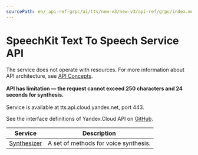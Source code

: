 ```yaml
---
sourcePath: en/_api-ref-grpc/ai/tts/new-v3/new-v3/api-ref/grpc/index.md
---
```

# SpeechKit Text To Speech Service API
The service does not operate with resources. For more information about API architecture, see [API Concepts](/docs/api-design-guide/). <br><br><strong> API has limitation — the request cannot exceed 250 characters and 24 seconds for synthesis.</strong> <br><br> Service is available at tts.api.cloud.yandex.net, port 443.

See the interface definitions of Yandex.Cloud API on [GitHub](https://github.com/yandex-cloud/cloudapi).

Service | Description
--- | ---
[Synthesizer](./tts_service.md) | A set of methods for voice synthesis.
